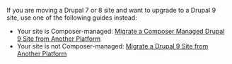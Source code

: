 <Alert title="Note" type="info" >

If you are moving a Drupal 7 or 8 site and want to upgrade to a Drupal 9 site, use one of the following guides instead:
- Your site is Composer-managed: [Migrate a Composer Managed Drupal 9 Site from Another Platform](https://pantheon.io/docs/guides/drupal-9-unhosted-composer)
- Your site is not Composer-managed: [Migrate a Drupal 9 Site from Another Platform](https://pantheon.io/docs/guides/drupal-9-unhosted)

</Alert>
